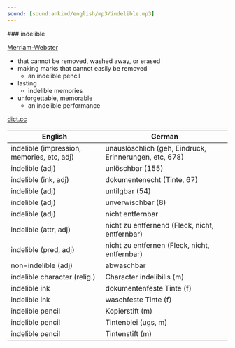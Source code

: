 ```yaml
---
sound: [sound:ankimd/english/mp3/indelible.mp3]
---
```


\### indelible

[Merriam-Webster](https://www.merriam-webster.com/dictionary/indelible)

- that cannot be removed, washed away, or erased
- making marks that cannot easily be removed
    - an indelible pencil
- lasting
    - indelible memories
- unforgettable, memorable
    - an indelible performance

[dict.cc](https://www.dict.cc/indelible)

| English        | German       |
| -------------- | ------------ |
| indelible (impression, memories, etc, adj) | unauslöschlich (geh, Eindruck, Erinnerungen, etc, 678) |
| indelible (adj) | unlöschbar (155) |
| indelible (ink, adj) | dokumentenecht (Tinte, 67) |
| indelible (adj) | untilgbar (54) |
| indelible (adj) | unverwischbar (8) |
| indelible (adj) | nicht entfernbar |
| indelible (attr, adj) | nicht zu entfernend (Fleck, nicht, entfernbar) |
| indelible (pred, adj) | nicht zu entfernen (Fleck, nicht, entfernbar) |
| non-indelible (adj) | abwaschbar |
| indelible character (relig.) | Character indelibilis (m) |
| indelible ink | dokumentenfeste Tinte (f) |
| indelible ink | waschfeste Tinte (f) |
| indelible pencil | Kopierstift (m) |
| indelible pencil | Tintenblei (ugs, m) |
| indelible pencil | Tintenstift (m) |
